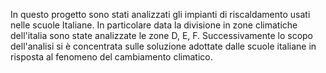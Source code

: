 In  questo progetto sono stati analizzati gli impianti di riscaldamento usati nelle scuole Italiane. In particolare data la divisione in zone climatiche dell'italia sono state analizzate le zone D, E, F. 
Successivamente lo scopo dell'analisi si è concentrata sulle soluzione adottate dalle scuole italiane in risposta al fenomeno del cambiamento climatico.
